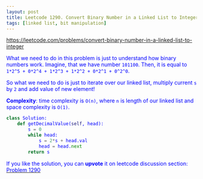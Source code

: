 ```yaml
---
layout: post
title: Leetcode 1290. Convert Binary Number in a Linked List to Integer
tags: [linked list, bit manipulation]
---
```


<a href="https://leetcode.com/problems/convert-binary-number-in-a-linked-list-to-integer"> <font color = blue>https://leetcode.com/problems/convert-binary-number-in-a-linked-list-to-integer

What we need to do in this problem is just to understand how binary numbers work. Imagine, that we have number `101100`. Then, it is equal to `1*2^5 + 0*2^4 + 1*2^3 + 1*2^2 + 0*2^1 + 0^2^0`.

So what we need to do is just to iterate over our linked list, multiply current `s` by `2` and add value of new element!

**Complexity**: time complexity is `O(n)`, where `n` is length of our linked list and space complexity is `O(1)`.

```python
class Solution:
    def getDecimalValue(self, head):
        s = 0
        while head:
            s = 2*s + head.val
            head = head.next
        return s
```

If you like the solution, you can **upvote** it on leetcode discussion section:<a href="https://leetcode.com/problems/convert-binary-number-in-a-linked-list-to-integer/discuss/918946/python-simple-o(n)-solution-explained"> <font color = blue>Problem 1290
